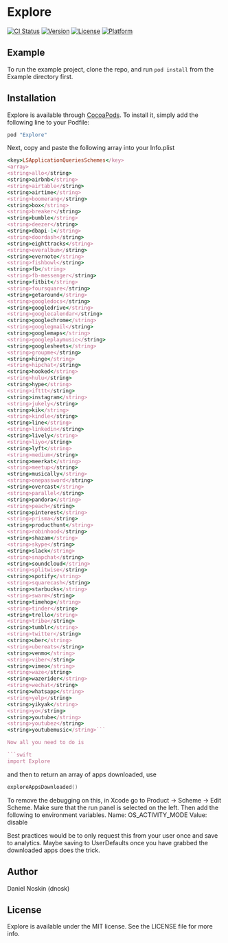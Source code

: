 # Explore

[![CI Status](http://img.shields.io/travis/dnosk/Explore.svg?style=flat)](https://travis-ci.org/dnosk/Explore)
[![Version](https://img.shields.io/cocoapods/v/Explore.svg?style=flat)](http://cocoapods.org/pods/Explore)
[![License](https://img.shields.io/cocoapods/l/Explore.svg?style=flat)](http://cocoapods.org/pods/Explore)
[![Platform](https://img.shields.io/cocoapods/p/Explore.svg?style=flat)](http://cocoapods.org/pods/Explore)

## Example

To run the example project, clone the repo, and run `pod install` from the Example directory first.

## Installation

Explore is available through [CocoaPods](http://cocoapods.org). To install
it, simply add the following line to your Podfile:

```ruby
pod "Explore"
```

Next, copy and paste the following array into your Info.plist

```ruby
<key>LSApplicationQueriesSchemes</key>
<array>
<string>allo</string>
<string>airbnb</string>
<string>airtable</string>
<string>airtime</string>
<string>boomerang</string>
<string>box</string>
<string>breaker</string>
<string>bumble</string>
<string>deezer</string>
<string>dbapi-1</string>
<string>doordash</string>
<string>eighttracks</string>
<string>everalbum</string>
<string>evernote</string>
<string>fishbowl</string>
<string>fb</string>
<string>fb-messenger</string>
<string>fitbit</string>
<string>foursquare</string>
<string>getaround</string>
<string>googledocs</string>
<string>googledrive</string>
<string>googlecalendar</string>
<string>googlechrome</string>
<string>googlegmail</string>
<string>googlemaps</string>
<string>googleplaymusic</string>
<string>googlesheets</string>
<string>groupme</string>
<string>hinge</string>
<string>hipchat</string>
<string>hooked</string>
<string>hulu</string>
<string>hype</string>
<string>ifttt</string>
<string>instagram</string>
<string>jukely</string>
<string>kik</string>
<string>kindle</string>
<string>line</string>
<string>linkedin</string>
<string>lively</string>
<string>liyo</string>
<string>lyft</string>
<string>medium</string>
<string>meerkat</string>
<string>meetup</string>
<string>musically</string>
<string>onepassword</string>
<string>overcast</string>
<string>parallel</string>
<string>pandora</string>
<string>peach</string>
<string>pinterest</string>
<string>prisma</string>
<string>producthunt</string>
<string>robinhood</string>
<string>shazam</string>
<string>skype</string>
<string>slack</string>
<string>snapchat</string>
<string>soundcloud</string>
<string>splitwise</string>
<string>spotify</string>
<string>squarecash</string>
<string>starbucks</string>
<string>swarm</string>
<string>timehop</string>
<string>tinder</string>
<string>trello</string>
<string>tribe</string>
<string>tumblr</string>
<string>twitter</string>
<string>uber</string>
<string>ubereats</string>
<string>venmo</string>
<string>viber</string>
<string>vimeo</string>
<string>waze</string>
<string>wazerider</string>
<string>wechat</string>
<string>whatsapp</string>
<string>yelp</string>
<string>yikyak</string>
<string>yo</string>
<string>youtube</string>
<string>youtubez</string>
<string>youtubemusic</string>```

Now all you need to do is

```swift
import Explore
```

and then to return an array of apps downloaded, use

```swift
exploreAppsDownloaded()
```

To remove the debugging on this, in Xcode go to Product -> Scheme -> Edit Scheme. Make sure that the run panel is selected on the left. Then add the following to environment variables. Name: OS_ACTIVITY_MODE Value: disable

Best practices would be to only request this from your user once and save to analytics. Maybe saving to UserDefaults once you have grabbed the downloaded apps does the trick.

## Author

Daniel Noskin (dnosk)

## License

Explore is available under the MIT license. See the LICENSE file for more info.

